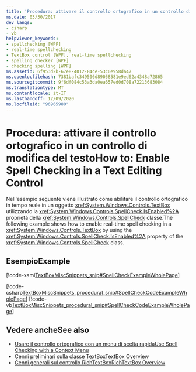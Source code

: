 ```yaml
---
title: 'Procedura: attivare il controllo ortografico in un controllo di modifica del testo'
ms.date: 03/30/2017
dev_langs:
- csharp
- vb
helpviewer_keywords:
- spellchecking [WPF]
- real-time spellchecking
- TextBox control [WPF], real-time spellchecking
- spelling checker [WPF]
- checking spelling [WPF]
ms.assetid: 6f953d2b-67e8-4012-84ce-53c0e958da47
ms.openlocfilehash: 7381bafc349506d89058581e9ed62a4348a72865
ms.sourcegitcommit: 9f6df084c53a3da0ea657ed0d708a72213683084
ms.translationtype: MT
ms.contentlocale: it-IT
ms.lasthandoff: 12/09/2020
ms.locfileid: "96965980"
---
```

# <a name="how-to-enable-spell-checking-in-a-text-editing-control"></a><span data-ttu-id="6746b-102">Procedura: attivare il controllo ortografico in un controllo di modifica del testo</span><span class="sxs-lookup"><span data-stu-id="6746b-102">How to: Enable Spell Checking in a Text Editing Control</span></span>
<span data-ttu-id="6746b-103">Nell'esempio seguente viene illustrato come abilitare il controllo ortografico in tempo reale in un oggetto <xref:System.Windows.Controls.TextBox> utilizzando la <xref:System.Windows.Controls.SpellCheck.IsEnabled%2A> proprietà della <xref:System.Windows.Controls.SpellCheck> classe.</span><span class="sxs-lookup"><span data-stu-id="6746b-103">The following example shows how to enable real-time spell checking in a <xref:System.Windows.Controls.TextBox> by using the <xref:System.Windows.Controls.SpellCheck.IsEnabled%2A> property of the <xref:System.Windows.Controls.SpellCheck> class.</span></span>  
  
## <a name="example"></a><span data-ttu-id="6746b-104">Esempio</span><span class="sxs-lookup"><span data-stu-id="6746b-104">Example</span></span>  
 [!code-xaml[TextBoxMiscSnippets_snip#SpellCheckExampleWholePage](~/samples/snippets/csharp/VS_Snippets_Wpf/TextBoxMiscSnippets_snip/csharp/spellcheckexample.xaml#spellcheckexamplewholepage)]  
  
 [!code-csharp[TextBoxMiscSnippets_procedural_snip#SpellCheckCodeExampleWholePage](~/samples/snippets/csharp/VS_Snippets_Wpf/TextBoxMiscSnippets_procedural_snip/CSharp/SpellCheckExample.cs#spellcheckcodeexamplewholepage)]
 [!code-vb[TextBoxMiscSnippets_procedural_snip#SpellCheckCodeExampleWholePage](~/samples/snippets/visualbasic/VS_Snippets_Wpf/TextBoxMiscSnippets_procedural_snip/visualbasic/spellcheckexample.vb#spellcheckcodeexamplewholepage)]  
  
## <a name="see-also"></a><span data-ttu-id="6746b-105">Vedere anche</span><span class="sxs-lookup"><span data-stu-id="6746b-105">See also</span></span>

- [<span data-ttu-id="6746b-106">Usare il controllo ortografico con un menu di scelta rapida</span><span class="sxs-lookup"><span data-stu-id="6746b-106">Use Spell Checking with a Context Menu</span></span>](how-to-use-spell-checking-with-a-context-menu.md)
- [<span data-ttu-id="6746b-107">Cenni preliminari sulla classe TextBox</span><span class="sxs-lookup"><span data-stu-id="6746b-107">TextBox Overview</span></span>](textbox-overview.md)
- [<span data-ttu-id="6746b-108">Cenni generali sul controllo RichTextBox</span><span class="sxs-lookup"><span data-stu-id="6746b-108">RichTextBox Overview</span></span>](richtextbox-overview.md)
